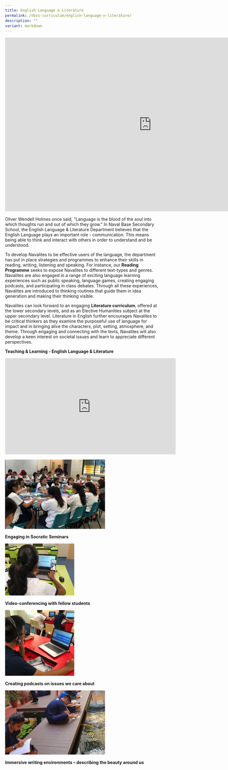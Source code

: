 ```yaml
---
title: English Language & Literature
permalink: /nbss-curriculum/english-language-n-literature/
description: ""
variant: markdown
---
```

<iframe allowfullscreen="true" height="569" width="960" frameborder="0" src="https://docs.google.com/presentation/d/e/2PACX-1vQs27YtNfYbCEOjvcHTEgrWI_Nhd0MA9hKqCvO8Y5V8TkV_zEi3Wd8SD3pFYQGUGQ/embed?start=false&amp;loop=false&amp;delayms=3000"></iframe>

<p>Oliver Wendell&nbsp;Holmes once said, "Language is the blood of the soul into which thoughts run and out of which they grow." In Naval Base Secondary School, the English Language &amp; Literature Department believes that the English Language plays an important role - communication. This means being able to think and interact with others in order to understand and be understood.&nbsp;</p>
<p>To develop Navalites to be effective users of the language, the department has put in place strategies and programmes to enhance their skills in reading, writing, listening and speaking. For instance, our&nbsp;<strong>Reading Programme</strong>&nbsp;seeks to expose Navalites to different text-types and genres. Navalites are also engaged in a range of exciting language learning experiences such as public speaking, language games, creating engaging podcasts, and participating in class debates. Through all these experiences, Navalites are introduced to thinking routines that guide them in idea generation and making their thinking visible.&nbsp;</p>
<p>Navalites can look forward to an engaging&nbsp;<strong>Literature curriculum</strong>, offered at the lower secondary levels, and as an Elective Humanities subject at the upper secondary level. Literature in English further encourages Navalites to be critical thinkers as they examine the purposeful use of language for impact and in bringing alive the characters, plot, setting, atmosphere, and theme. Through engaging and connecting with the texts, Navalites will also develop a keen interest on societal issues and learn to appreciate different perspectives.</p>
<p><strong>Teaching &amp; Learning - English Language &amp; Literature</strong></p>
<p><iframe src="https://www.youtube.com/embed/9qoouA_y_Ik" width="560" height="315" frameborder="0" allowfullscreen="allowfullscreen" data-mce-fragment="1"></iframe><br></p>
<img style="width: 65%;" src="/images/el1.jpg">
<p><strong>Engaging in Socratic Seminars</strong></p>
<img style="width: 45%;" src="/images/el2.jpg">
<p><strong>Video-conferencing with fellow students</strong></p>
<img style="width: 45%;" src="/images/el3.jpg">
<p><strong>Creating podcasts on issues we care about</strong></p>
<img style="width: 65%;" src="/images/el4.jpg">
<p><strong>Immersive writing environments – describing the beauty around us</strong></p>